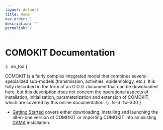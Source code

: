 ```yaml
---
layout: default
title: Home
nav_order: 1
description: ""
permalink: /
---
```


# COMOKIT Documentation
{: .no_toc }

COMOKIT is a fairly complex integrated model that combines several specialized sub-models (transmission, activities, epidemiology, etc.). It is fully described in the form of an O.D.D. document that can be downloaded [here](https://github.com/COMOKIT/COMOKIT-Website/raw/master/ressources/ODD-COMOKIT_v1.pdf), but this description does not concern the operational aspects of installation, initialization, parameterization and extension of COMOKIT, which are covered by this online documentation. 
{: .fs-6 .fw-300 }

- [Getting Started](gettingStarted) covers either downloading, installing and launching the all-in-one version of COMOKIT or importing COMOKIT into an existing [GAMA](http://gama-platform.org) installation. 



